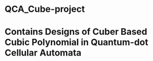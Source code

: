# QCA_Cube-project
# Contains Designs of Cuber Based Cubic Polynomial in Quantum-dot Cellular Automata
